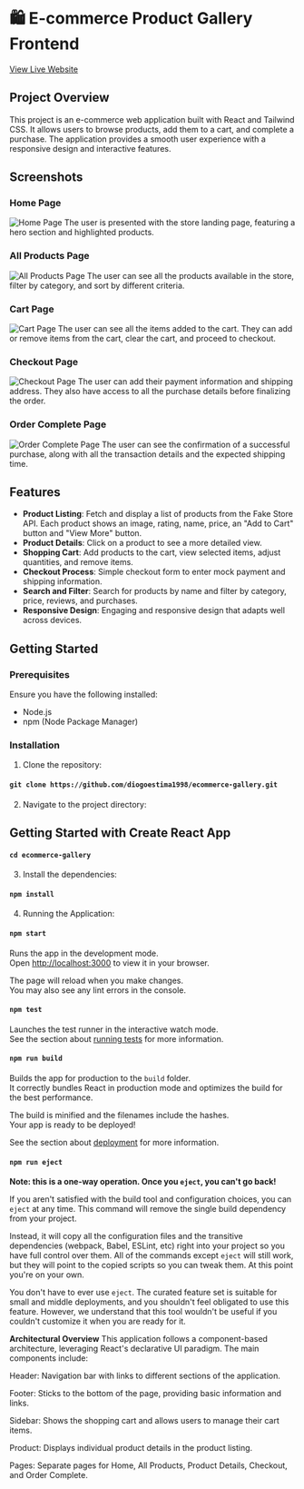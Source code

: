 # 🛍️ E-commerce Product Gallery Frontend
[View Live Website](https://ecommerce-store-jade-gamma.vercel.app/)

## Project Overview
This project is an e-commerce web application built with React and Tailwind CSS. It allows users to browse products, add them to a cart, and complete a purchase. The application provides a smooth user experience with a responsive design and interactive features.

## Screenshots

### Home Page
![Home Page](./src/img/home-page.png)
The user is presented with the store landing page, featuring a hero section and highlighted products.

### All Products Page
![All Products Page](./src/img/all-products-page.png)
The user can see all the products available in the store, filter by category, and sort by different criteria.

### Cart Page
![Cart Page](./src/img/cart-page.png)
The user can see all the items added to the cart. They can add or remove items from the cart, clear the cart, and proceed to checkout.

### Checkout Page
![Checkout Page](./src/img/checkout-page.png)
The user can add their payment information and shipping address. They also have access to all the purchase details before finalizing the order.

### Order Complete Page
![Order Complete Page](./src/img/order-complete-page.png)
The user can see the confirmation of a successful purchase, along with all the transaction details and the expected shipping time.

## Features

- **Product Listing**: Fetch and display a list of products from the Fake Store API. Each product shows an image, rating, name, price, an "Add to Cart" button and "View More" button.
- **Product Details**: Click on a product to see a more detailed view.
- **Shopping Cart**: Add products to the cart, view selected items, adjust quantities, and remove items.
- **Checkout Process**: Simple checkout form to enter mock payment and shipping information.
- **Search and Filter**: Search for products by name and filter by category, price, reviews, and purchases.
- **Responsive Design**: Engaging and responsive design that adapts well across devices.

## Getting Started

### Prerequisites

Ensure you have the following installed:
- Node.js
- npm (Node Package Manager)

### Installation

1. Clone the repository:

#### `git clone https://github.com/diogoestima1998/ecommerce-gallery.git`

2. Navigate to the project directory:

## Getting Started with Create React App

#### `cd ecommerce-gallery`

3. Install the dependencies:

#### `npm install`

4. Running the Application:

#### `npm start`

Runs the app in the development mode.\
Open [http://localhost:3000](http://localhost:3000) to view it in your browser.

The page will reload when you make changes.\
You may also see any lint errors in the console.

#### `npm test`

Launches the test runner in the interactive watch mode.\
See the section about [running tests](https://facebook.github.io/create-react-app/docs/running-tests) for more information.

#### `npm run build`

Builds the app for production to the `build` folder.\
It correctly bundles React in production mode and optimizes the build for the best performance.

The build is minified and the filenames include the hashes.\
Your app is ready to be deployed!

See the section about [deployment](https://facebook.github.io/create-react-app/docs/deployment) for more information.

#### `npm run eject`

**Note: this is a one-way operation. Once you `eject`, you can't go back!**

If you aren't satisfied with the build tool and configuration choices, you can `eject` at any time. This command will remove the single build dependency from your project.

Instead, it will copy all the configuration files and the transitive dependencies (webpack, Babel, ESLint, etc) right into your project so you have full control over them. All of the commands except `eject` will still work, but they will point to the copied scripts so you can tweak them. At this point you're on your own.

You don't have to ever use `eject`. The curated feature set is suitable for small and middle deployments, and you shouldn't feel obligated to use this feature. However, we understand that this tool wouldn't be useful if you couldn't customize it when you are ready for it.


**Architectural Overview**
This application follows a component-based architecture, leveraging React's declarative UI paradigm. The main components include:

Header: Navigation bar with links to different sections of the application.

Footer: Sticks to the bottom of the page, providing basic information and links.

Sidebar: Shows the shopping cart and allows users to manage their cart items.

Product: Displays individual product details in the product listing.

Pages: Separate pages for Home, All Products, Product Details, Checkout, and Order Complete.